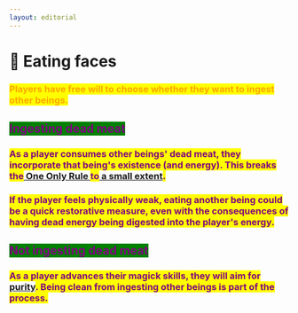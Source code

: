 ```yaml
---
layout: editorial
---
```


# 🥩 Eating faces

### <mark style="color:orange;">Players have free will to choose whether they want to ingest other beings.</mark>



## <mark style="color:purple;background-color:green;">Ingesting dead meat</mark>

### <mark style="color:purple;">As a player consumes other beings' dead meat, they incorporate that being's existence (and energy). This breaks the</mark>[ One Only Rule ](../manifesting/undefined/the-one-only-rule-1.md)<mark style="color:purple;">to</mark>[ a small extent](broken-reference)<mark style="color:purple;">.</mark>

### <mark style="color:purple;">If the player feels physically weak, eating another being could be a quick restorative measure, even with the consequences of having dead energy being digested into the player's energy.</mark>



## <mark style="color:purple;background-color:green;">Not ingesting dead meat</mark>

### <mark style="color:purple;">As a player advances their magick skills, they will aim for</mark> [purity](../manifesting/purity.md)<mark style="color:purple;">. Being clean from ingesting other beings is part of the process.</mark>
